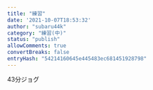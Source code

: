 ```yaml
---
title: "練習"
date: '2021-10-07T18:53:32'
author: "subaru44k"
category: "練習(中)"
status: "publish"
allowComments: true
convertBreaks: false
entryHash: "54214160645e445483ec681451928798"
---
```

43分ジョグ
